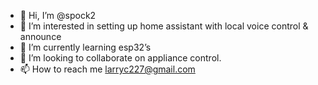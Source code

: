 - 👋 Hi, I’m @spock2
- 👀 I’m interested in setting up home assistant  with local voice control & announce
- 🌱 I’m currently learning esp32’s
- 💞️ I’m looking to collaborate on appliance control. 
- 📫 How to reach me larryc227@gmail.com

<!---
spock2/spock2 is a ✨ special ✨ repository because its `README.md` (this file) appears on your GitHub profile.
You can click the Preview link to take a look at your changes.
--->
